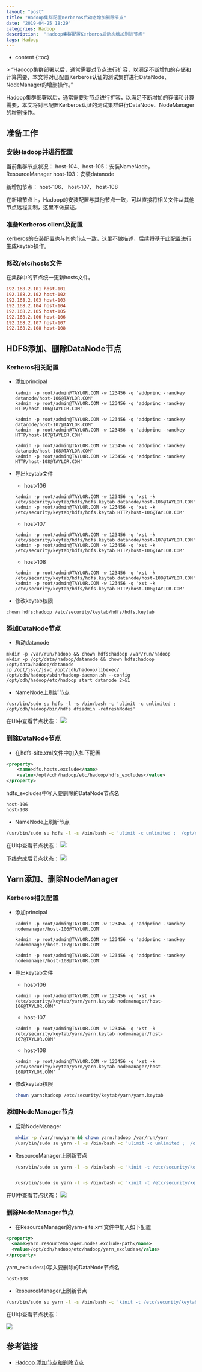 ```yaml
---
layout: "post"
title: "Hadoop集群配置Kerberos后动态增加删除节点"
date: "2019-04-25 18:29"
categories: Hadoop
description:  "Hadoop集群配置Kerberos后动态增加删除节点"
tags: Hadoop
---
```


* content
{:toc}

<div class="postImg" style="background-image:url(http://carforeasy.cn/hadoop集群启用kerberos后动态增加删除节点-9fc68d87.png)"></div>
> “Hadoop集群部署以后，通常需要对节点进行扩容，以满足不断增加的存储和计算需要，本文将对已配置Kerberos认证的测试集群进行DataNode、NodeManager的增删操作。”





Hadoop集群部署以后，通常需要对节点进行扩容，以满足不断增加的存储和计算需要，本文将对已配置Kerberos认证的测试集群进行DataNode、NodeManager的增删操作。
## 准备工作
### 安装Hadoop并进行配置
当前集群节点状况：
host-104、host-105：安装NameNode，ResourceManager
host-103：安装datanode

新增加节点： host-106、 host-107、 host-108

在新增节点上，Hadoop的安装配置与其他节点一致，可以直接将相关文件从其他节点远程复制，这里不做描述。

### 准备Kerberos client及配置

kerberos的安装配置也与其他节点一致，这里不做描述，后续将基于此配置进行生成keytab操作。
### 修改/etc/hosts文件
在集群中的节点统一更新hosts文件。

```ini
192.168.2.101 host-101
192.168.2.102 host-102
192.168.2.103 host-103
192.168.2.104 host-104
192.168.2.105 host-105
192.168.2.106 host-106
192.168.2.107 host-107
192.168.2.108 host-108
```
## HDFS添加、删除DataNode节点

### Kerberos相关配置

+ 添加principal

  ```
  kadmin -p root/admin@TAYLOR.COM -w 123456 -q 'addprinc -randkey datanode/host-106@TAYLOR.COM'
  kadmin -p root/admin@TAYLOR.COM -w 123456 -q 'addprinc -randkey HTTP/host-106@TAYLOR.COM'

  kadmin -p root/admin@TAYLOR.COM -w 123456 -q 'addprinc -randkey datanode/host-107@TAYLOR.COM'
  kadmin -p root/admin@TAYLOR.COM -w 123456 -q 'addprinc -randkey HTTP/host-107@TAYLOR.COM'

  kadmin -p root/admin@TAYLOR.COM -w 123456 -q 'addprinc -randkey datanode/host-108@TAYLOR.COM'
  kadmin -p root/admin@TAYLOR.COM -w 123456 -q 'addprinc -randkey HTTP/host-108@TAYLOR.COM'
  ```
+ 导出keytab文件

  - host-106
  ```
  kadmin -p root/admin@TAYLOR.COM -w 123456 -q 'xst -k /etc/security/keytab/hdfs/hdfs.keytab datanode/host-106@TAYLOR.COM'
  kadmin -p root/admin@TAYLOR.COM -w 123456 -q 'xst -k /etc/security/keytab/hdfs/hdfs.keytab HTTP/host-106@TAYLOR.COM'
  ```

  - host-107

  ```
  kadmin -p root/admin@TAYLOR.COM -w 123456 -q 'xst -k /etc/security/keytab/hdfs/hdfs.keytab datanode/host-107@TAYLOR.COM'
  kadmin -p root/admin@TAYLOR.COM -w 123456 -q 'xst -k /etc/security/keytab/hdfs/hdfs.keytab HTTP/host-106@TAYLOR.COM'
  ```
  - host-108
  ```
  kadmin -p root/admin@TAYLOR.COM -w 123456 -q 'xst -k /etc/security/keytab/hdfs/hdfs.keytab datanode/host-108@TAYLOR.COM'
  kadmin -p root/admin@TAYLOR.COM -w 123456 -q 'xst -k /etc/security/keytab/hdfs/hdfs.keytab HTTP/host-108@TAYLOR.COM'
  ```

+ 修改keytab权限

```
chown hdfs:hadoop /etc/security/keytab/hdfs/hdfs.keytab
```

### 添加DataNode节点

+ 启动datanode

```
mkdir -p /var/run/hadoop && chown hdfs:hadoop /var/run/hadoop
mkdir -p /opt/data/hadoop/datanode && chown hdfs:hadoop /opt/data/hadoop/datanode
cp /opt/jsvc/jsvc /opt/cdh/hadoop/libexec/
/opt/cdh/hadoop/sbin/hadoop-daemon.sh --config /opt/cdh/hadoop/etc/hadoop start datanode 2>&1
```

+ NameNode上刷新节点

```
/usr/bin/sudo su hdfs -l -s /bin/bash -c 'ulimit -c unlimited ;  /opt/cdh/hadoop/bin/hdfs dfsadmin -refreshNodes'
```

在UI中查看节点状态：
  ![](http://carforeasy.cn/hadoop集群启用kerberos后动态增加删除节点-6bf4fe13.png)

### 删除DataNode节点
+ 在hdfs-site.xml文件中加入如下配置

```xml
<property>
    <name>dfs.hosts.exclude</name>
    <value>/opt/cdh/hadoop/etc/hadoop/hdfs_excludes</value>
</property>  
```

hdfs_excludes中写入要删除的DataNode节点名

```
host-106
host-108
```

+ NameNode上刷新节点

```sh
/usr/bin/sudo su hdfs -l -s /bin/bash -c 'ulimit -c unlimited ;  /opt/cdh/hadoop/bin/hdfs dfsadmin -refreshNodes'
```

在UI中查看节点状态：
  ![](http://carforeasy.cn/hadoop集群启用kerberos后动态增加删除节点-c9ea6c41.png)

下线完成后节点状态：
  ![](http://carforeasy.cn/hadoop集群启用kerberos后动态增加删除节点-05d0e39e.png)



## Yarn添加、删除NodeManager

### Kerberos相关配置
+ 添加principal
  ```shell
  kadmin -p root/admin@TAYLOR.COM -w 123456 -q 'addprinc -randkey nodemanager/host-106@TAYLOR.COM'

  kadmin -p root/admin@TAYLOR.COM -w 123456 -q 'addprinc -randkey nodemanager/host-107@TAYLOR.COM'

  kadmin -p root/admin@TAYLOR.COM -w 123456 -q 'addprinc -randkey nodemanager/host-108@TAYLOR.COM'
  ```

+ 导出keytab文件
  - host-106

  ```shell
  kadmin -p root/admin@TAYLOR.COM -w 123456 -q 'xst -k /etc/security/keytab/yarn/yarn.keytab nodemanager/host-106@TAYLOR.COM'
  ```

  - host-107

  ```shell
  kadmin -p root/admin@TAYLOR.COM -w 123456 -q 'xst -k /etc/security/keytab/yarn/yarn.keytab nodemanager/host-107@TAYLOR.COM'
  ```
  - host-108
  ```shell
  kadmin -p root/admin@TAYLOR.COM -w 123456 -q 'xst -k /etc/security/keytab/yarn/yarn.keytab nodemanager/host-108@TAYLOR.COM'
  ```

+ 修改keytab权限

  ```sh
  chown yarn:hadoop /etc/security/keytab/yarn/yarn.keytab
  ```

### 添加NodeManager节点

+ 启动NodeManager

  ```sh
  mkdir -p /var/run/yarn && chown yarn:hadoop /var/run/yarn
  /usr/bin/sudo su yarn -l -s /bin/bash -c 'ulimit -c unlimited ;  /opt/cdh/hadoop/sbin/yarn-daemon.sh start nodemanager 2>&1'
  ```

+ ResourceManager上刷新节点

  ```sh
  /usr/bin/sudo su yarn -l -s /bin/bash -c 'kinit -t /etc/security/keytab/yarn/yarn.keytab  resourcemanager/host-105@TAYLOR.COM;/opt/cdh/hadoop/bin/yarn --config /opt/cdh/hadoop/etc/hadoop rmadmin -refreshNodes '


  /usr/bin/sudo su yarn -l -s /bin/bash -c 'kinit -t /etc/security/keytab/yarn/yarn.keytab  resourcemanager/host-105@TAYLOR.COM;/opt/cdh/hadoop/bin/yarn node -list '
  ```
在UI中查看节点状态：
  ![](http://carforeasy.cn/hadoop集群启用kerberos后动态增加删除节点-a20b1a58.png)


### 删除NodeManager节点

  + 在ResourceManager的yarn-site.xml文件中加入如下配置

  ```xml
  <property>
    <name>yarn.resourcemanager.nodes.exclude-path</name>
    <value>/opt/cdh/hadoop/etc/hadoop/yarn_excludes</value>
  </property>  
  ```

  yarn_excludes中写入要删除的DataNode节点名

  ```
  host-108
  ```

  + ResourceManager上刷新节点

  ```sh
  /usr/bin/sudo su yarn -l -s /bin/bash -c 'kinit -t /etc/security/keytab/yarn/yarn.keytab  resourcemanager/host-105@TAYLOR.COM;/opt/cdh/hadoop/bin/yarn --config /opt/cdh/hadoop/etc/hadoop rmadmin -refreshNodes '
  ```

  在UI中查看节点状态：

![](http://carforeasy.cn/hadoop集群启用kerberos后动态增加删除节点-e329bcb6.png)


## 参考链接
+ [Hadoop 添加节点和删除节点](https://blog.csdn.net/xinganshenguang/article/details/55804659)
